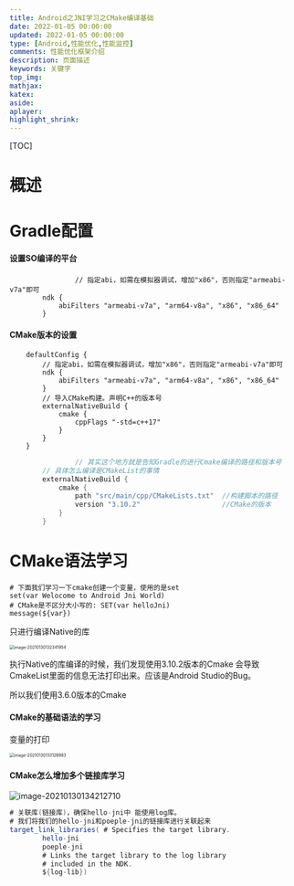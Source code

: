 ```yaml
---
title: Android之JNI学习之CMake编译基础
date: 2022-01-05 00:00:00
updated: 2022-01-05 00:00:00
type: [Android,性能优化,性能监控]
comments: 性能优化框架介绍
description: 页面描述
keywords: 关键字
top_img:
mathjax:
katex:
aside:
aplayer:
highlight_shrink:
---
```




[TOC]



# 概述





# Gradle配置

#### 设置SO编译的平台

```
 				// 指定abi，如需在模拟器调试，增加"x86"，否则指定"armeabi-v7a"即可
        ndk {
            abiFilters "armeabi-v7a", "arm64-v8a", "x86", "x86_64"
        }
```

#### CMake版本的设置

```
    defaultConfig {
        // 指定abi，如需在模拟器调试，增加"x86"，否则指定"armeabi-v7a"即可
        ndk {
            abiFilters "armeabi-v7a", "arm64-v8a", "x86", "x86_64"
        }
        // 导入CMake构建。声明C++的版本号
        externalNativeBuild {
            cmake {
                cppFlags "-std=c++17"
            }
        }
    }
```



```groovy
				// 其实这个地方就是告知Gradle的进行Cmake编译的路径和版本号
        // 具体怎么编译是CMakeList的事情
        externalNativeBuild {
            cmake {
                path "src/main/cpp/CMakeLists.txt"  //构建脚本的路径
                version "3.10.2"                    //CMake的版本
            }
        }
```





# CMake语法学习

```
# 下面我们学习一下cmake创建一个变量，使用的是set
set(var Welocome to Android Jni World)
# CMake是不区分大小写的: SET(var helloJni)
message(${var})
```

只进行编译Native的库

<img src="https://gitee.com/frewen1225/ImageUploader/raw/master/freweniMac/20210130132342.png" alt="image-20210130132341954" style="zoom:50%;" />



执行Native的库编译的时候，我们发现使用3.10.2版本的Cmake 会导致CmakeList里面的信息无法打印出来。应该是Android Studio的Bug。

所以我们使用3.6.0版本的Cmake



#### CMake的基础语法的学习



变量的打印

<img src="https://gitee.com/frewen1225/ImageUploader/raw/master/freweniMac/20210130133127.png" alt="image-20210130133126983" style="zoom:50%;" />







#### CMake怎么增加多个链接库学习

![image-20210130134212710](https://gitee.com/frewen1225/ImageUploader/raw/master/freweniMac/20210130134212.png)



```java
# 关联库(链接库)，确保hello-jni中 能使用log库。
# 我们将我们的hello-jni和poeple-jni的链接库进行关联起来
target_link_libraries( # Specifies the target library.
        hello-jni
        poeple-jni
        # Links the target library to the log library
        # included in the NDK.
        ${log-lib})

```













